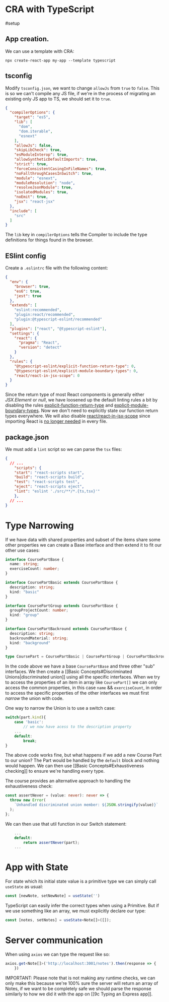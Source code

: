 # CRA with TypeScript
#setup 

## App creation.
We can use a template with CRA:

```shell
npx create-react-app my-app --template typescript
```

## tsconfig

Modify `tsconfig.json`, we want to change `allowJs` from `true` to `false`. This is so we can't compile any JS file, if we're in the process of migrating an existing only JS app to TS, we should set it to `true`.

```json
{
  "compilerOptions": {
    "target": "es5",
    "lib": [
      "dom",
      "dom.iterable",
      "esnext"
    ],
    "allowJs": false,
    "skipLibCheck": true,
    "esModuleInterop": true,
    "allowSyntheticDefaultImports": true,
    "strict": true,
    "forceConsistentCasingInFileNames": true,
    "noFallthroughCasesInSwitch": true,
    "module": "esnext",
    "moduleResolution": "node",
    "resolveJsonModule": true,
    "isolatedModules": true,
    "noEmit": true,
    "jsx": "react-jsx"
  },
  "include": [
    "src"
  ]
}
```

The `lib` key in `compilerOptions` tells the Compiler to include the type definitions for things found in the browser.

## ESlint config

Create a `.eslintrc` file with the following content:

```json
{
  "env": {
    "browser": true,
    "es6": true,
    "jest": true
  },
  "extends": [
    "eslint:recommended",
    "plugin:react/recommended",
    "plugin:@typescript-eslint/recommended"
  ],
  "plugins": ["react", "@typescript-eslint"],
  "settings": {
    "react": {
      "pragma": "React",
      "version": "detect"
    }
  },
  "rules": {
    "@typescript-eslint/explicit-function-return-type": 0,
    "@typescript-eslint/explicit-module-boundary-types": 0,
    "react/react-in-jsx-scope": 0
  }
}
```

Since the return type of most React components is generally either _JSX.Element_ or _null_, we have loosened up the default linting rules a bit by disabling the rules [explicit-function-return-type](https://github.com/typescript-eslint/typescript-eslint/blob/master/packages/eslint-plugin/docs/rules/explicit-function-return-type.md) and [explicit-module-boundary-types](https://github.com/typescript-eslint/typescript-eslint/blob/master/packages/eslint-plugin/docs/rules/explicit-module-boundary-types.md). Now we don't need to explicitly state our function return types everywhere. We will also disable [react/react-in-jsx-scope](https://github.com/yannickcr/eslint-plugin-react/blob/master/docs/rules/react-in-jsx-scope.md) since importing React is [no longer needed](https://reactjs.org/blog/2020/09/22/introducing-the-new-jsx-transform.html) in every file.

## package.json

We must add a `lint` script so we can parse the `tsx` files:
```json
{
  // ...
    "scripts": {
    "start": "react-scripts start",
    "build": "react-scripts build",
    "test": "react-scripts test",
    "eject": "react-scripts eject",
    "lint": "eslint './src/**/*.{ts,tsx}'"  
    },
  // ...
}
```

# Type Narrowing

If we have data with shared properties and subset of the items share some other properties we can create a Base interface and then extend it to fit our other use cases:

```ts
interface CoursePartBase {
  name: string;
  exerciseCount: number;
}

interface CoursePartBasic extends CoursePartBase {
  description: string;
  kind: "basic"
}

interface CoursePartGroup extends CoursePartBase {
  groupProjectCount: number;
  kind: "group"
}

interface CoursePartBackround extends CoursePartBase {
  description: string;
  backroundMaterial: string;
  kind: "background"
}

type CoursePart = CoursePartBasic | CoursePartGroup | CoursePartBackround;
```

In the code above we have a base `CoursePartBase` and three other "sub" interfaces. We then create a [[Basic Concepts#Discriminated Unions|discriminated union]] using all the specific interfaces. When we try to access the properties of an item in array like `CoursePart[]` we can only access the common properties, in this case `name` && `exerciseCount`, in order to access the specific properties of the other interfaces we must first *narrow* the union with code.

One way to narrow the Union is to use a switch case:

```ts
switch(part.kind){
	case 'basic':
		// we now have acess to the description property
	...
	default:
		break;
}
```

The above code works fine, but what happens if we add a new Course Part to our union? The Part would be handled by the `default` block and nothing would happen. We can then use [[Basic Concepts#Exhaustiveness checking]] to ensure we're handling every type.

The course provides an alternative approach to handling the exhaustiveness check:

```ts
const assertNever = (value: never): never => {
  throw new Error(
    `Unhandled discriminated union member: ${JSON.stringify(value)}`
  );
};
```

We can then use that util function in our Switch statement:

```ts
	...
	default:
		return assertNever(part);
	...
```

# App with State

For state which its initial state value is a primitive type we can simply call `useState` as usual:

```ts
const [newNote, setNewNote] = useState('')
```

TypeScript can easily infer the correct types when using a Primitive. But if we use something like an array, we must explicitly declare our type:

```ts
const [notes, setNotes] = useState<Note[]>([]);
```

# Server communication

When using `axios` we can type the request like so:

```ts
axios.get<Note[]>('http://localhost:3001/notes').then(response => {      console.log(response.data);
    })
```

IMPORTANT: Please note that is not making any runtime checks, we can only make this because we're 100% sure the server will return an array of Notes, if we want to be completely safe we should parse the response similarly to how we did it with the app on [[9c Typing an Express app]].

